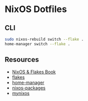 # NixOS Dotfiles

## CLI

```bash
sudo nixos-rebuild switch --flake .
home-manager switch --flake .
```

## Resources

- [NixOS & Flakes Book](https://nixos-and-flakes.thiscute.world/)
- [flakes](https://nixos.wiki/wiki/Flakes)
- [home-manager](https://nix-community.github.io/home-manager/index.xhtml#sec-install-standalone)
- [nixos-packages](https://search.nixos.org/packages)
- [mynixos](https://mynixos.com/)
